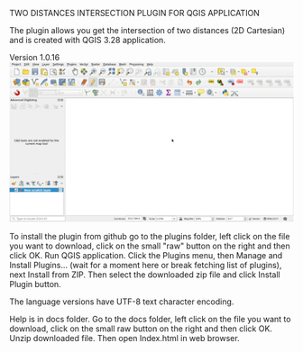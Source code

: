 
TWO DISTANCES INTERSECTION PLUGIN FOR QGIS APPLICATION


The plugin allows you get the intersection of two distances (2D Cartesian) and is created with QGIS 3.28 application.

Version 1.0.16
![First look](firstLook.gif)

To install the plugin from github go to the plugins folder, left click on the file you want to download, click on the small "raw" button on the right and then click OK. Run QGIS application. Click the Plugins menu, then Manage and Install Plugins... (wait for a moment here or break fetching list of plugins), next Install from ZIP. Then select the downloaded zip file and click Install Plugin button.

The language versions have UTF-8 text character encoding.

Help is in docs folder. Go to the docs folder, left click on the file you want to download, click on the small raw button on the right and then click OK. Unzip downloaded file. Then open Index.html in web browser.
